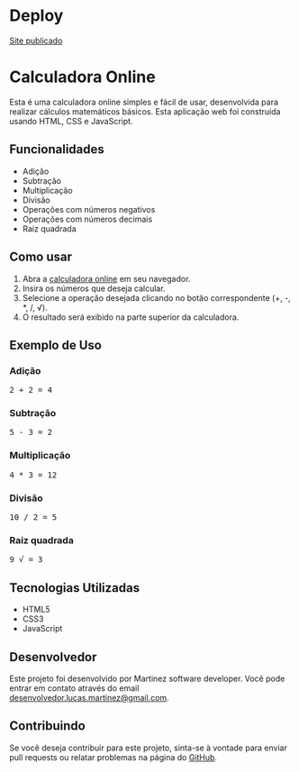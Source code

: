 <h1>Deploy</h1>
<a href="https://calculadoraonlineee.netlify.app/">Site publicado</a>
<br>
<h1>Calculadora Online</h1>

<p>Esta é uma calculadora online simples e fácil de usar, desenvolvida para realizar cálculos matemáticos básicos. Esta aplicação web foi construída usando HTML, CSS e JavaScript.</p>

<h2>Funcionalidades</h2>
<ul>
<li>Adição</li>
<li>Subtração</li>
<li>Multiplicação</li>
<li>Divisão</li>
<li>Operações com números negativos</li>
<li>Operações com números decimais</li>
<li>Raiz quadrada</li>
</ul>

<h2>Como usar</h2>
<ol>
<li>Abra a <a href="https://calculadoraonlineee.netlify.app/">calculadora online</a> em seu navegador.</li>
<li>Insira os números que deseja calcular.</li>
<li>Selecione a operação desejada clicando no botão correspondente (+, -, *, /, √).</li>
<li>O resultado será exibido na parte superior da calculadora.</li>
</ol>

<h2>Exemplo de Uso</h2>

<h3>Adição</h3>
<pre>
2 + 2 = 4
</pre>

<h3>Subtração</h3>
<pre>
5 - 3 = 2
</pre>

<h3>Multiplicação</h3>
<pre>
4 * 3 = 12
</pre>

<h3>Divisão</h3>
<pre>
10 / 2 = 5
</pre>

<h3>Raiz quadrada</h3>
<pre>
9 √ = 3
</pre>


<h2>Tecnologias Utilizadas</h2>
<ul>
<li>HTML5</li>
<li>CSS3</li>
<li>JavaScript</li>
</ul>

<h2>Desenvolvedor</h2>
<p>Este projeto foi desenvolvido por Martinez software developer. Você pode entrar em contato através do email <a href="mailto:desenvolvedor.lucas.martinez@gmail.com">desenvolvedor.lucas.martinez@gmail.com</a>.</p>

<h2>Contribuindo</h2>
<p>Se você deseja contribuir para este projeto, sinta-se à vontade para enviar pull requests ou relatar problemas na página do <a href="https://github.com/LucMLC/Projeto-Calculadora">GitHub</a>.</p>

